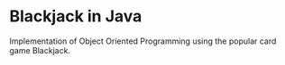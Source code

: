 # Blackjack in Java

Implementation of Object Oriented Programming using the popular card game Blackjack.

